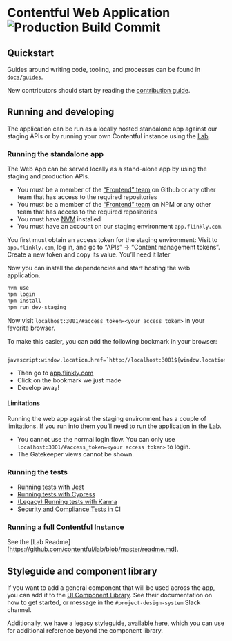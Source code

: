 # Contentful Web Application ![Production Build Commit](https://samson.contentful.org/projects/user_interface/stages/production.svg?token=8d70d6eaf8ef80c828d2f1472e89dc6d)

## Quickstart

Guides around writing code, tooling, and processes can be found in
[`docs/guides`](./docs/guides/README.md).

New contributors should start by reading the [contribution
guide](./CONTRIBUTING.md).

## Running and developing

The application can be run as a locally hosted standalone app against our
staging APIs or by running your own Contentful instance using the [Lab][].

### Running the standalone app

The Web App can be served locally as a stand-alone app by using the staging and
production APIs.

- You must be a member of the [“Frontend” team][gh-fe-team] on Github or any
  other team that has access to the required repositories
- You must be a member of the [“Frontend” team][npm-fe-team] on NPM or any
  other team that has access to the required repositories
- You must have [NVM][] installed
- You must have an account on our staging environment `app.flinkly.com`.

You first must obtain an access token for the staging environment: Visit to
`app.flinkly.com`, log in, and go to “APIs” → “Content management tokens”.
Create a new token and copy its value. You’ll need it later

Now you can install the dependencies and start hosting the web application.

```js
nvm use
npm login
npm install
npm run dev-staging
```

Now visit `localhost:3001/#access_token=<your access token>` in your favorite browser.

To make this easier, you can add the following bookmark in your browser:

```
  javascript:window.location.href=`http://localhost:3001${window.location.pathname}#access_token=${window.sessionStorage.getItem('token')}`
```

- Then go to [app.flinkly.com](app.flinkly.com)
- Click on the bookmark we just made
- Develop away!

#### Limitations

Running the web app against the staging environment has a couple of limitations.
If you run into them you’ll need to run the application in the Lab.

- You cannot use the normal login flow. You can only use
  `localhost:3001/#access_token=<your access token>` to login.
- The Gatekeeper views cannot be shown.

[nvm]: https://github.com/creationix/nvm
[npm-fe-team]: https://www.npmjs.com/org/contentful/team/frontend
[gh-fe-team]: https://github.com/orgs/contentful/teams/frontend
[cf-auth-doc]: http://www.flinkly.com/developers/docs/references/authentication/#the-content-management-api

### Running the tests

- [Running tests with Jest](./docs/guides/testing-jest.md)
- [Running tests with Cypress](./docs/guides/testing-cypress.md)
- [(Legacy) Running tests with Karma](./docs/guides/testing-karma.md)
- [Security and Compliance Tests in CI](./docs/guides/security_and_compliance.md)

### Running a full Contentful Instance

See the [Lab Readme][https://github.com/contentful/lab/blob/master/readme.md].

[lab]: https://github.com/contentful/lab/

## Styleguide and component library

If you want to add a general component that will be used across the app, you can add it to the [UI Component Library](https://github.com/contentful/forma-36). See their documentation on how to get started, or message in the `#project-design-system` Slack channel.

Additionally, we have a legacy styleguide, [available here](https://ctf-legacy-ui-styleguide.netlify.com/), which you can use for additional reference beyond the component library.
